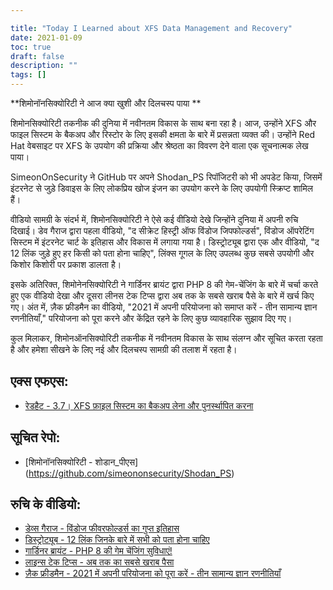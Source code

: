 ```yaml
---

title: "Today I Learned about XFS Data Management and Recovery"
date: 2021-01-09
toc: true
draft: false
description: ""
tags: []
---
```


 **शिमोनॉनसिक्योरिटी ने आज क्या खुशी और दिलचस्प पाया **  शिमोनसिक्योरिटी तकनीक की दुनिया में नवीनतम विकास के साथ बना रहा है। आज, उन्होंने XFS और फाइल सिस्टम के बैकअप और रिस्टोर के लिए इसकी क्षमता के बारे में प्रसन्नता व्यक्त की। उन्होंने Red Hat वेबसाइट पर XFS के उपयोग की प्रक्रिया और श्रेष्ठता का विवरण देने वाला एक सूचनात्मक लेख पाया।  SimeonOnSecurity ने GitHub पर अपने Shodan_PS रिपॉजिटरी को भी अपडेट किया, जिसमें इंटरनेट से जुड़े डिवाइस के लिए लोकप्रिय खोज इंजन का उपयोग करने के लिए उपयोगी स्क्रिप्ट शामिल हैं।  वीडियो सामग्री के संदर्भ में, शिमोनसिक्योरिटी ने ऐसे कई वीडियो देखे जिन्होंने दुनिया में अपनी रुचि दिखाई। डेव गैराज द्वारा पहला वीडियो, "द सीक्रेट हिस्ट्री ऑफ विंडोज जिपफोल्डर्स", विंडोज ऑपरेटिंग सिस्टम में इंटरनेट चार्ट के इतिहास और विकास में लगाया गया है। डिस्ट्रोट्यूब द्वारा एक और वीडियो, "द 12 लिंक जुड़े हुए हर किसी को पता होना चाहिए", लिंक्स गूगल के लिए उपलब्ध कुछ सबसे उपयोगी और किशोर किशोरी पर प्रकाश डालता है।  इसके अतिरिक्त, शिमोनेनसिक्योरिटी ने गार्डिनर ब्रायंट द्वारा PHP 8 की गेम-चेंजिंग के बारे में चर्चा करते हुए एक वीडियो देखा और दूसरा लीनस टेक टिप्स द्वारा अब तक के सबसे खराब पैसे के बारे में खर्च किए गए। अंत में, ज़ैक फ्रीडमैन का वीडियो, "2021 में अपनी परियोजना को समाप्त करें - तीन सामान्य ज्ञान रणनीतियाँ," परियोजना को पूरा करने और केंद्रित रहने के लिए कुछ व्यावहारिक सुझाव दिए गए।  कुल मिलाकर, शिमोनऑनसिक्योरिटी तकनीक में नवीनतम विकास के साथ संलग्न और सूचित करता रहता है और हमेशा सीखने के लिए नई और दिलचस्प सामग्री की तलाश में रहता है।  ## एक्स एफएस: - [रेडहैट - 3.7। XFS फ़ाइल सिस्टम का बैकअप लेना और पुनर्स्थापित करना](https://access.redhat.com/documentation/en-us/red_hat_enterprise_linux/7/html/storage_administration_guide/xfsbackuprestore)  ## सूचित रेपो: - [शिमोनॉनसिक्योरिटी - शोडान_पीएस] (https://github.com/simeononsecurity/Shodan_PS)  ## रुचि के वीडियो: - [डेव्स गैराज - विंडोज फीवरफोल्डर्स का गुप्त इतिहास](https://www.youtube.com/watch?v=aQUtUQ_L8Yk) - [डिस्ट्रोट्यूब - 12 लिंक जिनके बारे में सभी को पता होना चाहिए](https://www.youtube.com/watch?v=6chA0L_AT6k) - [गार्डिनर ब्रायंट - PHP 8 की गेम चेंजिंग सुविधाएं!](https://www.youtube.com/watch?v=f_cwnwaEwaY) - [लाइन्स टेक टिप्स - अब तक का सबसे खराब पैसा](https://www.youtube.com/watch?v=sLM_vO4d2Jg) - [ज़ैक फ्रीडमैन - 2021 में अपनी परियोजना को पूरा करें - तीन सामान्य ज्ञान रणनीतियाँ](https://www.youtube.com/watch?v=L1j93RnIxEo)